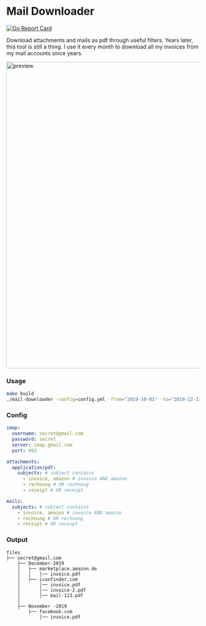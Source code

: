 # Mail Downloader

[![Go Report Card](https://goreportcard.com/badge/github.com/loeffel-io/mail-downloader)](https://goreportcard.com/report/github.com/loeffel-io/mail-downloader)

Download attachments and mails as pdf through useful filters.
Years later, this tool is still a thing. I use it every month to download all my invoices from my mail accounts since years.

<img src="https://raw.githubusercontent.com/loeffel-io/mail-downloader/master/preview.gif" alt="preview" width="800">

### Usage

```bash
make build
./mail-downloader -config=config.yml -from="2019-10-01" -to="2019-12-31"
```

### Config

```yaml
imap:
  username: secret@gmail.com
  password: secret
  server: imap.gmail.com
  port: 993

attachments:
  application/pdf:
    subjects: # subject contains
      - invoice, amazon # invoice AND amazon
      - rechnung # OR rechnung
      - receipt # OR receipt

mails:
  subjects: # subject contains
    - invoice, amazon # invoice AND amazon
    - rechnung # OR rechnung
    - receipt # OR receipt
```

### Output

```text
files
├── secret@gmail.com
    ├── December-2019
    │   ├── marketplace.amazon.de
    │   │   │── invoice.pdf
    │   ├── iconfinder.com
    │       │── invoice.pdf
    │       │── invoice-2.pdf
    │       │── mail-123.pdf
    │
    ├── November -2019
        ├── facebook.com
            │── invoice.pdf
```
